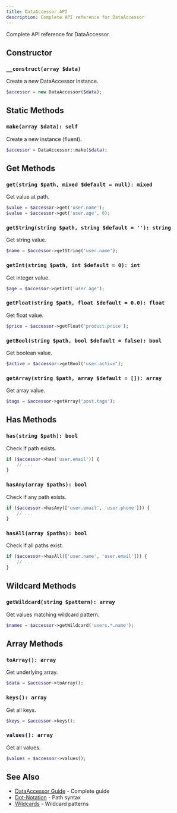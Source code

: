 ```yaml
---
title: DataAccessor API
description: Complete API reference for DataAccessor
---
```


Complete API reference for DataAccessor.

## Constructor

### `__construct(array $data)`

Create a new DataAccessor instance.

```php
$accessor = new DataAccessor($data);
```

## Static Methods

### `make(array $data): self`

Create a new instance (fluent).

```php
$accessor = DataAccessor::make($data);
```

## Get Methods

### `get(string $path, mixed $default = null): mixed`

Get value at path.

```php
$value = $accessor->get('user.name');
$value = $accessor->get('user.age', 0);
```

### `getString(string $path, string $default = ''): string`

Get string value.

```php
$name = $accessor->getString('user.name');
```

### `getInt(string $path, int $default = 0): int`

Get integer value.

```php
$age = $accessor->getInt('user.age');
```

### `getFloat(string $path, float $default = 0.0): float`

Get float value.

```php
$price = $accessor->getFloat('product.price');
```

### `getBool(string $path, bool $default = false): bool`

Get boolean value.

```php
$active = $accessor->getBool('user.active');
```

### `getArray(string $path, array $default = []): array`

Get array value.

```php
$tags = $accessor->getArray('post.tags');
```

## Has Methods

### `has(string $path): bool`

Check if path exists.

```php
if ($accessor->has('user.email')) {
    // ...
}
```

### `hasAny(array $paths): bool`

Check if any path exists.

```php
if ($accessor->hasAny(['user.email', 'user.phone'])) {
    // ...
}
```

### `hasAll(array $paths): bool`

Check if all paths exist.

```php
if ($accessor->hasAll(['user.name', 'user.email'])) {
    // ...
}
```

## Wildcard Methods

### `getWildcard(string $pattern): array`

Get values matching wildcard pattern.

```php
$names = $accessor->getWildcard('users.*.name');
```

## Array Methods

### `toArray(): array`

Get underlying array.

```php
$data = $accessor->toArray();
```

### `keys(): array`

Get all keys.

```php
$keys = $accessor->keys();
```

### `values(): array`

Get all values.

```php
$values = $accessor->values();
```

## See Also

- [DataAccessor Guide](/main-classes/data-accessor/) - Complete guide
- [Dot-Notation](/core-concepts/dot-notation/) - Path syntax
- [Wildcards](/core-concepts/wildcards/) - Wildcard patterns

